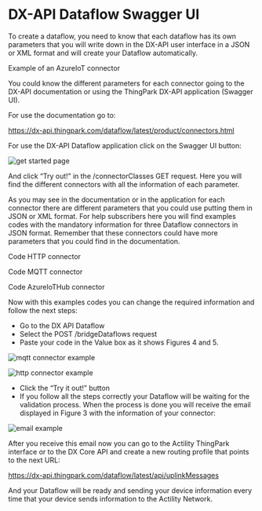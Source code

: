 # DX-API Dataflow Swagger UI

To create a dataflow, you need to know that each dataflow has its own parameters that you will write down in the DX-API user interface in a JSON or XML format and will create your Dataflow automatically.

Example of an AzureIoT connector

You could know the different parameters for each connector going to the DX-API documentation or using the ThingPark DX-API application (Swagger UI).

For use the documentation go to:

https://dx-api.thingpark.com/dataflow/latest/product/connectors.html



For use the DX-API Dataflow application click on the Swagger UI button:
 
![get started page](https://user-images.githubusercontent.com/41436968/43263823-ae9ec74a-90e4-11e8-8752-a70c172d1628.png)

And click “Try out!” in the /connectorClasses GET request. Here you will find the different connectors with all the information of each parameter.

As you may see in the documentation or in the application for each connector there are different parameters that you could use putting them in JSON or XML format. For help subscribers here you will find examples codes with the mandatory information for three Dataflow connectors in JSON format. Remember that these connectors could have more parameters that you could find in the documentation.

Code HTTP connector

Code MQTT connector

Code AzureIoTHub connector

Now with this examples codes you can change the required information and follow the next steps:

- Go to the DX API Dataflow
- Select the POST /bridgeDataflows request
- Paste your code in the Value box as it shows Figures 4 and 5.
 
![mqtt connector example](https://user-images.githubusercontent.com/41436968/43263824-aeb629a8-90e4-11e8-80ff-d0b3cf917b54.png)
 
![http connector example](https://user-images.githubusercontent.com/41436968/43263825-aecf38bc-90e4-11e8-8629-e83fe92dff8b.png)

- Click the “Try it out!” button
- If you follow all the steps correctly your Dataflow will be waiting for the validation process. When the process is done you will receive the email displayed in Figure 3 with the information of your connector:
 
![email example](https://user-images.githubusercontent.com/41436968/43263826-aee912e6-90e4-11e8-8cde-077300be4436.png)

After you receive this email now you can go to the Actility ThingPark interface or to the DX Core API and create a new routing profile that points to the next URL:

https://dx-api.thingpark.com/dataflow/latest/api/uplinkMessages 

And your Dataflow will be ready and sending your device information every time that your device sends information to the Actility Network.
